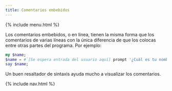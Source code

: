 ```yaml
---
title: Comentarios embebidos
---
```


{% include menu.html %}

Los comentarios embebidos, o en línea, tienen la misma forma que los comentarios de varias líneas con la única diferencia de que los colocas entre otras partes del programa. Por ejemplo:

```raku
my $name;
$name = #`[Se espera entrada del usuario aquí] prompt '¿Cuál es tu nombre? ';
say $name;
```

Un buen resaltador de sintaxis ayuda mucho a visualizar los comentarios.

{% include nav.html %}